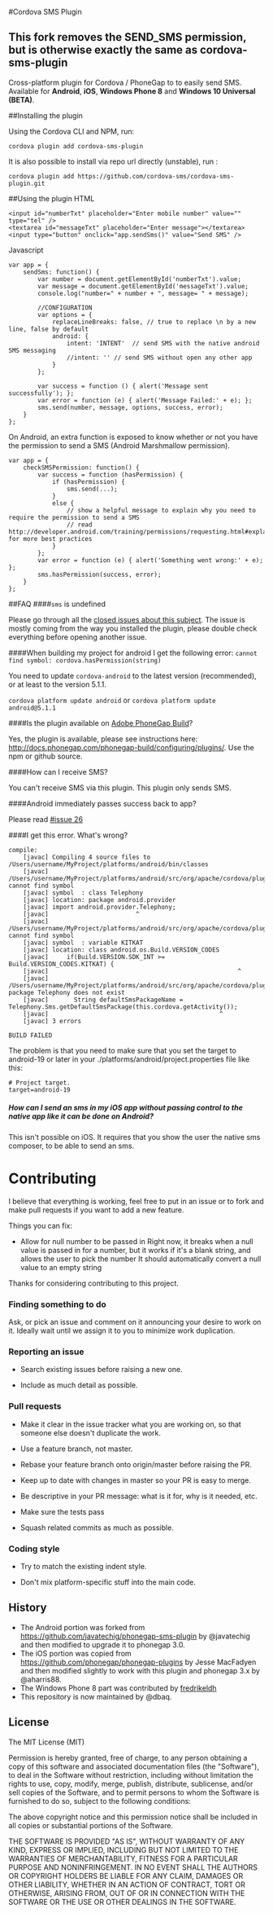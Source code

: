 #Cordova SMS Plugin

## This fork removes the SEND_SMS permission, but is otherwise exactly the same as cordova-sms-plugin

Cross-platform plugin for Cordova / PhoneGap to to easily send SMS. Available for **Android**, **iOS**, **Windows Phone 8** and **Windows 10 Universal (BETA)**.

##Installing the plugin

Using the Cordova CLI and NPM, run:

    cordova plugin add cordova-sms-plugin

It is also possible to install via repo url directly (unstable), run :

    cordova plugin add https://github.com/cordova-sms/cordova-sms-plugin.git

##Using the plugin
HTML

    <input id="numberTxt" placeholder="Enter mobile number" value="" type="tel" />
    <textarea id="messageTxt" placeholder="Enter message"></textarea>
    <input type="button" onclick="app.sendSms()" value="Send SMS" />

Javascript

    var app = {
        sendSms: function() {
            var number = document.getElementById('numberTxt').value;
            var message = document.getElementById('messageTxt').value;
            console.log("number=" + number + ", message= " + message);

            //CONFIGURATION
            var options = {
                replaceLineBreaks: false, // true to replace \n by a new line, false by default
                android: {
                    intent: 'INTENT'  // send SMS with the native android SMS messaging
                    //intent: '' // send SMS without open any other app
                }
            };

            var success = function () { alert('Message sent successfully'); };
            var error = function (e) { alert('Message Failed:' + e); };
            sms.send(number, message, options, success, error);
        }
    };

On Android, an extra function is exposed to know whether or not you have the permission to send a SMS (Android Marshmallow permission).

    var app = {
        checkSMSPermission: function() {
            var success = function (hasPermission) {
                if (hasPermission) {
                    sms.send(...);
                }
                else {
                    // show a helpful message to explain why you need to require the permission to send a SMS
                    // read http://developer.android.com/training/permissions/requesting.html#explain for more best practices
                }
            };
            var error = function (e) { alert('Something went wrong:' + e); };
            sms.hasPermission(success, error);
        }
    };

##FAQ
####`sms` is undefined

Please go through all the [closed issues about this subject](https://github.com/cordova-sms/cordova-sms-plugin/issues?q=is%3Aissue+is%3Aclosed+sms+label%3A%22sms+undefined%22). The issue is mostly coming from the way you installed the plugin, please double check everything before opening another issue.

####When building my project for android I get the following error: `cannot find symbol: cordova.hasPermission(string)`

You need to update `cordova-android` to the latest version (recommended), or at least to the version 5.1.1.

`cordova platform update android` or `cordova platform update android@5.1.1`

####Is the plugin available on [Adobe PhoneGap Build](https://build.phonegap.com)?

Yes, the plugin is available, please see instructions here: http://docs.phonegap.com/phonegap-build/configuring/plugins/. Use the npm or github source.

####How can I receive SMS?

You can't receive SMS via this plugin. This plugin only sends SMS.

####Android immediately passes success back to app?

Please read [#issue 26](https://github.com/cordova-sms/cordova-sms-plugin/issues/26)

####I get this error. What's wrong?

    compile:
        [javac] Compiling 4 source files to /Users/username/MyProject/platforms/android/bin/classes
        [javac] /Users/username/MyProject/platforms/android/src/org/apache/cordova/plugin/sms/Sms.java:15: cannot find symbol
        [javac] symbol  : class Telephony
        [javac] location: package android.provider
        [javac] import android.provider.Telephony;
        [javac]                        ^
        [javac] /Users/username/MyProject/platforms/android/src/org/apache/cordova/plugin/sms/Sms.java:60: cannot find symbol
        [javac] symbol  : variable KITKAT
        [javac] location: class android.os.Build.VERSION_CODES
        [javac]     if(Build.VERSION.SDK_INT >= Build.VERSION_CODES.KITKAT) {
        [javac]                                                    ^
        [javac] /Users/username/MyProject/platforms/android/src/org/apache/cordova/plugin/sms/Sms.java:61: package Telephony does not exist
        [javac]       String defaultSmsPackageName = Telephony.Sms.getDefaultSmsPackage(this.cordova.getActivity());
        [javac]                                               ^
        [javac] 3 errors

    BUILD FAILED

The problem is that you need to make sure that you set the target to android-19 or later in your ./platforms/android/project.properties file like this:

    # Project target.
    target=android-19


##### How can I send an sms in my iOS app without passing control to the native app like it can be done on Android?

This isn't possible on iOS. It requires that you show the user the native sms composer, to be able to send an sms.

Contributing
============

I believe that everything is working, feel free to put in an issue or to fork and make pull requests if you want to add a new feature.

Things you can fix:
* Allow for null number to be passed in
  Right now, it breaks when a null value is passed in for a number, but it works if it's a blank string, and allows the user to pick the number
  It should automatically convert a  null value to an empty string

Thanks for considering contributing to this project.

### Finding something to do

Ask, or pick an issue and comment on it announcing your desire to work on it. Ideally wait until we assign it to you to minimize work duplication.

### Reporting an issue

- Search existing issues before raising a new one.

- Include as much detail as possible.

### Pull requests

- Make it clear in the issue tracker what you are working on, so that someone else doesn't duplicate the work.

- Use a feature branch, not master.

- Rebase your feature branch onto origin/master before raising the PR.

- Keep up to date with changes in master so your PR is easy to merge.

- Be descriptive in your PR message: what is it for, why is it needed, etc.

- Make sure the tests pass

- Squash related commits as much as possible.

### Coding style

- Try to match the existing indent style.

- Don't mix platform-specific stuff into the main code.




## History

-  The Android portion was forked from https://github.com/javatechig/phonegap-sms-plugin by @javatechig and then modified to upgrade it to phonegap 3.0.
- The iOS portion was copied from https://github.com/phonegap/phonegap-plugins by Jesse MacFadyen and then modified slightly to work with this plugin and phonegap 3.x by @aharris88.
- The Windows Phone 8 part was contributed by [fredrikeldh](https://github.com/fredrikeldh)
- This repository is now maintained by @dbaq.

## License

The MIT License (MIT)

Permission is hereby granted, free of charge, to any person obtaining a copy of
this software and associated documentation files (the "Software"), to deal in
the Software without restriction, including without limitation the rights to
use, copy, modify, merge, publish, distribute, sublicense, and/or sell copies of
the Software, and to permit persons to whom the Software is furnished to do so,
subject to the following conditions:

The above copyright notice and this permission notice shall be included in all
copies or substantial portions of the Software.

THE SOFTWARE IS PROVIDED "AS IS", WITHOUT WARRANTY OF ANY KIND, EXPRESS OR
IMPLIED, INCLUDING BUT NOT LIMITED TO THE WARRANTIES OF MERCHANTABILITY, FITNESS
FOR A PARTICULAR PURPOSE AND NONINFRINGEMENT. IN NO EVENT SHALL THE AUTHORS OR
COPYRIGHT HOLDERS BE LIABLE FOR ANY CLAIM, DAMAGES OR OTHER LIABILITY, WHETHER
IN AN ACTION OF CONTRACT, TORT OR OTHERWISE, ARISING FROM, OUT OF OR IN
CONNECTION WITH THE SOFTWARE OR THE USE OR OTHER DEALINGS IN THE SOFTWARE.
